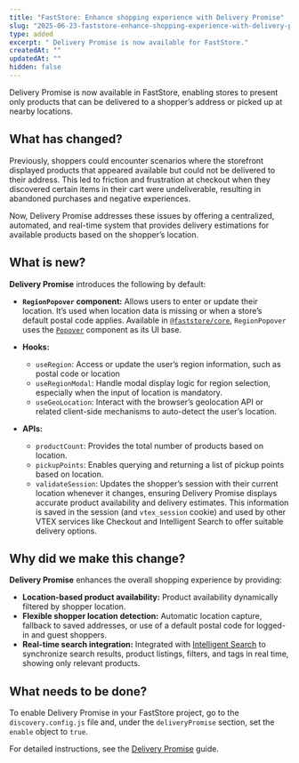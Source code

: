 ```yaml
---
title: "FastStore: Enhance shopping experience with Delivery Promise"
slug: "2025-06-23-faststore-enhance-shopping-experience-with-delivery-promise"
type: added
excerpt: " Delivery Promise is now available for FastStore."
createdAt: ""
updatedAt: ""
hidden: false
---
```


Delivery Promise is now available in FastStore, enabling stores to present only products that can be delivered to a shopper’s address or picked up at nearby locations.

## What has changed?

Previously, shoppers could encounter scenarios where the storefront displayed products that appeared available but could not be delivered to their address. This led to friction and frustration at checkout when they discovered certain items in their cart were undeliverable, resulting in abandoned purchases and negative experiences.

Now, Delivery Promise addresses these issues by offering a centralized, automated, and real-time system that provides delivery estimations for available products based on the shopper’s location.

## What is new?

**Delivery Promise** introduces the following by default:

- **`RegionPopover` component:** Allows users to enter or update their location. It’s used when location data is missing or when a store’s default postal code applies. Available in [`@faststore/core`](https://developers.vtex.com/docs/guides/faststore/project-structure-overview#packagejson), `RegionPopover` uses the [`Popover`](https://developers.vtex.com/docs/guides/faststore/molecules-popover) component as its UI base.

- **Hooks:**
  - `useRegion`: Access or update the user’s region information, such as postal code or location
  - `useRegionModal`: Handle modal display logic for region selection, especially when the input of location is mandatory.
  - `useGeoLocation`: Interact with the browser’s geolocation API or related client-side mechanisms to auto-detect the user’s location.

- **APIs:**
  - `productCount`: Provides the total number of products based on location.
  - `pickupPoints`: Enables querying and returning a list of pickup points based on location.
  - `validateSession`: Updates the shopper’s session with their current location whenever it changes, ensuring Delivery Promise displays accurate product availability and delivery estimates. This information is saved in the session (and `vtex_session` cookie) and used by other VTEX services like Checkout and Intelligent Search to offer suitable delivery options.

## Why did we make this change?

**Delivery Promise** enhances the overall shopping experience by providing:

- **Location-based product availability:** Product availability dynamically filtered by shopper location.
- **Flexible shopper location detection:** Automatic location capture, fallback to saved addresses, or use of a default postal code for logged-in and guest shoppers.
- **Real-time search integration:** Integrated with [Intelligent Search](https://help.vtex.com/tracks/vtex-intelligent-search) to synchronize search results, product listings, filters, and tags in real time, showing only relevant products.

## What needs to be done?

To enable Delivery Promise in your FastStore project, go to the `discovery.config.js` file and, under the `deliveryPromise` section, set the `enable` object to `true`.

For detailed instructions, see the [Delivery Promise](LINK) guide.

